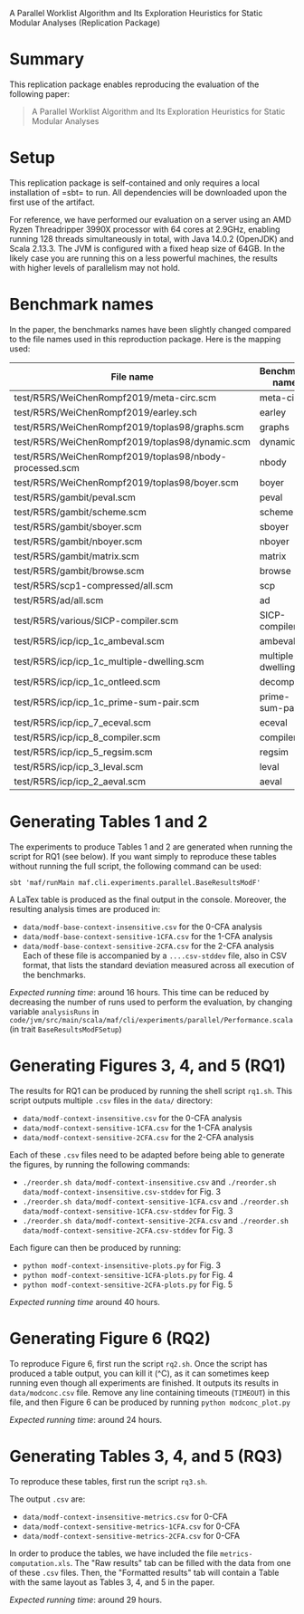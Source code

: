 A Parallel Worklist Algorithm and Its Exploration Heuristics for Static Modular Analyses (Replication Package)

# Summary
This replication package enables reproducing the evaluation of the following paper:
> A Parallel Worklist Algorithm and Its Exploration Heuristics for Static Modular Analyses

# Setup
This replication package is self-contained and only requires a local installation of =sbt= to run.
All dependencies will be downloaded upon the first use of the artifact.

For reference, we have performed our evaluation on a server using an AMD Ryzen Threadripper 3990X processor with 64 cores at 2.9GHz, enabling running 128 threads simultaneously in total, with Java 14.0.2 (OpenJDK) and Scala 2.13.3. The JVM is configured with a fixed heap size of 64GB.
In the likely case you are running this on a less powerful machines, the results with higher levels of parallelism may not hold.

# Benchmark names
In the paper, the benchmarks names have been slightly changed compared to the file names used in this reproduction package.
Here is the mapping used:

| File name                                                  | Benchmark name    |
| ---------------------------------------------------------- | ----------------- |
| test/R5RS/WeiChenRompf2019/meta-circ.scm                   | meta-circ         |
| test/R5RS/WeiChenRompf2019/earley.sch                      | earley            |
| test/R5RS/WeiChenRompf2019/toplas98/graphs.scm             | graphs            |
| test/R5RS/WeiChenRompf2019/toplas98/dynamic.scm            | dynamic           |
| test/R5RS/WeiChenRompf2019/toplas98/nbody-processed.scm    | nbody             |
| test/R5RS/WeiChenRompf2019/toplas98/boyer.scm              | boyer             |
| test/R5RS/gambit/peval.scm                                 | peval             |
| test/R5RS/gambit/scheme.scm                                | scheme            |
| test/R5RS/gambit/sboyer.scm                                | sboyer            |
| test/R5RS/gambit/nboyer.scm                                | nboyer            |
| test/R5RS/gambit/matrix.scm                                | matrix            |
| test/R5RS/gambit/browse.scm                                | browse            |
| test/R5RS/scp1-compressed/all.scm                          | scp               |
| test/R5RS/ad/all.scm                                       | ad                |
| test/R5RS/various/SICP-compiler.scm                        | SICP-compiler     |
| test/R5RS/icp/icp_1c_ambeval.scm                           | ambeval           |
| test/R5RS/icp/icp_1c_multiple-dwelling.scm                 | multiple-dwelling |
| test/R5RS/icp/icp_1c_ontleed.scm                           | decompose         |
| test/R5RS/icp/icp_1c_prime-sum-pair.scm                    | prime-sum-pair    |
| test/R5RS/icp/icp_7_eceval.scm                             | eceval            |
| test/R5RS/icp/icp_8_compiler.scm                           | compiler          |
| test/R5RS/icp/icp_5_regsim.scm                             | regsim            |
| test/R5RS/icp/icp_3_leval.scm                              | leval             |
| test/R5RS/icp/icp_2_aeval.scm                              | aeval             |

# Generating Tables 1 and 2
The experiments to produce Tables 1 and 2 are generated when running the script for RQ1 (see below).
If you want simply to reproduce these tables without running the full script, the following command can be used:

```
sbt 'maf/runMain maf.cli.experiments.parallel.BaseResultsModF'
```

A LaTex table is produced as the final output in the console.
Moreover, the resulting analysis times are produced in:
  - `data/modf-base-context-insensitive.csv` for the 0-CFA analysis
  - `data/modf-base-context-sensitive-1CFA.csv` for the 1-CFA analysis
  - `data/modf-base-context-sensitive-2CFA.csv` for the 2-CFA analysis
Each of these file is accompanied by a `....csv-stddev` file, also in CSV format, that lists the standard deviation measured across all execution of the benchmarks.

*Expected running time*: around 16 hours.
This time can be reduced by decreasing the number of runs used to perform the evaluation, by changing variable `analysisRuns` in `code/jvm/src/main/scala/maf/cli/experiments/parallel/Performance.scala` (in trait `BaseResultsModFSetup`)

# Generating Figures 3, 4, and 5 (RQ1)
The results for RQ1 can be produced by running the shell script `rq1.sh`.
This script outputs multiple `.csv` files in the `data/` directory:
  - `data/modf-context-insensitive.csv` for the 0-CFA analysis
  - `data/modf-context-sensitive-1CFA.csv` for the 1-CFA analysis
  - `data/modf-context-sensitive-2CFA.csv` for the 2-CFA analysis

Each of these `.csv` files need to be adapted before being able to generate the figures, by running the following commands:
  - `./reorder.sh data/modf-context-insensitive.csv` and `./reorder.sh data/modf-context-insensitive.csv-stddev` for Fig. 3
  - `./reorder.sh data/modf-context-sensitive-1CFA.csv` and `./reorder.sh data/modf-context-sensitive-1CFA.csv-stddev` for Fig. 3
  - `./reorder.sh data/modf-context-sensitive-2CFA.csv` and `./reorder.sh data/modf-context-sensitive-2CFA.csv-stddev` for Fig. 3

Each figure can then be produced by running:
  - `python modf-context-insensitive-plots.py` for Fig. 3
  - `python modf-context-sensitive-1CFA-plots.py` for Fig. 4
  - `python modf-context-sensitive-2CFA-plots.py` for Fig. 5

*Expected running time* around 40 hours.

# Generating Figure 6 (RQ2)
To reproduce Figure 6, first run the script `rq2.sh`.
Once the script has produced a table output, you can kill it (^C), as it can sometimes keep running even though all experiments are finished.
It outputs its results in `data/modconc.csv` file.
Remove any line containing timeouts (`TIMEOUT`) in this file, and then Figure 6 can be produced by running `python modconc_plot.py`

*Expected running time*: around 24 hours.

# Generating Tables 3, 4, and 5 (RQ3)
To reproduce these tables, first run the script `rq3.sh`.

The output `.csv` are:
  - `data/modf-context-insensitive-metrics.csv` for 0-CFA
  - `data/modf-context-sensitive-metrics-1CFA.csv` for 0-CFA
  - `data/modf-context-sensitive-metrics-2CFA.csv` for 0-CFA

In order to produce the tables, we have included the file `metrics-computation.xls`.
The "Raw results" tab can be filled with the data from one of these `.csv` files.
Then, the "Formatted results" tab will contain a Table with the same layout as Tables 3, 4, and 5 in the paper.


*Expected running time*: around 29 hours.
